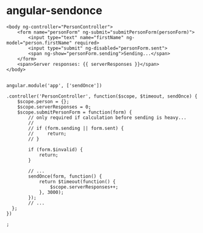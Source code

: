 # angular-sendonce

    <body ng-controller="PersonController">
        <form name="personForm" ng-submit="submitPersonForm(personForm)">
            <input type="text" name="firstName" ng-model="person.firstName" required>
            <input type="submit" ng-disabled="personForm.sent">
            <span ng-show="personForm.sending">Sending...</span>
        </form>
        <span>Server responses: {{ serverResponses }}</span>
    </body>


    angular.module('app', ['sendOnce'])

    .controller('PersonController', function($scope, $timeout, sendOnce) {
        $scope.person = {};
        $scope.serverResponses = 0;
        $scope.submitPersonForm = function(form) {
            // only required if calculation before sending is heavy...
            //
            // if (form.sending || form.sent) {
            //     return;
            // }

            if (form.$invalid) {
                return;
            }

            // ...
            sendOnce(form, function() {
                return $timeout(function() {
                    $scope.serverResponses++;
                }, 3000);
            });
            // ...
      };
    })

    ;
